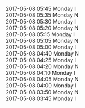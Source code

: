2017-05-08 05:45 Monday  I  
2017-05-08 05:35 Monday  N  
2017-05-08 05:30 Monday  I  
2017-05-08 05:20 Monday  N  
2017-05-08 05:15 Monday  I  
2017-05-08 05:05 Monday  N  
2017-05-08 05:00 Monday  I  
2017-05-08 04:40 Monday  N  
2017-05-08 04:25 Monday  I  
2017-05-08 04:20 Monday  N  
2017-05-08 04:10 Monday  I  
2017-05-08 04:05 Monday  N  
2017-05-08 04:00 Monday  I  
2017-05-08 03:50 Monday  N  
2017-05-08 03:45 Monday  I  
